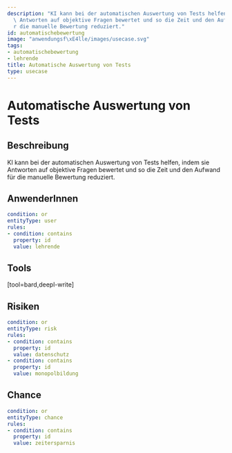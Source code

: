 ```yaml
---
description: "KI kann bei der automatischen Auswertung von Tests helfen, indem sie\
  \ Antworten auf objektive Fragen bewertet und so die Zeit und den Aufwand f\xFC\
  r die manuelle Bewertung reduziert."
id: automatischebewertung
image: "anwendungsf\xE4lle/images/usecase.svg"
tags:
- automatischebewertung
- lehrende
title: Automatische Auswertung von Tests
type: usecase
---
```



# Automatische Auswertung von Tests

## Beschreibung

KI kann bei der automatischen Auswertung von Tests helfen, indem sie Antworten auf objektive Fragen bewertet und so die Zeit und den Aufwand für die manuelle Bewertung reduziert.

## AnwenderInnen

```yaml
condition: or
entityType: user
rules:
- condition: contains
  property: id
  value: lehrende
```



## Tools

[tool=bard,deepl-write]


## Risiken

```yaml
condition: or
entityType: risk
rules:
- condition: contains
  property: id
  value: datenschutz
- condition: contains
  property: id
  value: monopolbildung
```



## Chance

```yaml
condition: or
entityType: chance
rules:
- condition: contains
  property: id
  value: zeitersparnis
```

